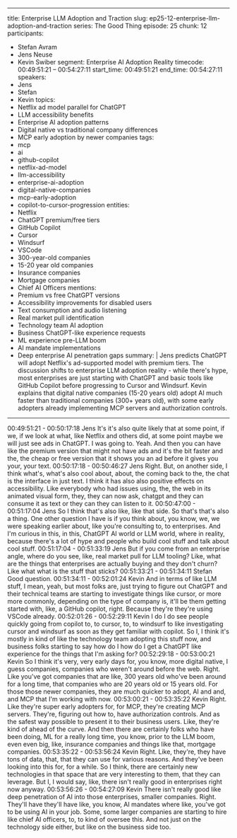 
---
title: Enterprise LLM Adoption and Traction
slug: ep25-12-enterprise-llm-adoption-and-traction
series: The Good Thing
episode: 25
chunk: 12
participants:
  - Stefan Avram
  - Jens Neuse
  - Kevin Swiber
segment: Enterprise AI Adoption Reality
timecode: 00:49:51:21 – 00:54:27:11
start_time: 00:49:51:21
end_time: 00:54:27:11
speakers:
  - Jens
  - Stefan
  - Kevin
topics:
  - Netflix ad model parallel for ChatGPT
  - LLM accessibility benefits
  - Enterprise AI adoption patterns
  - Digital native vs traditional company differences
  - MCP early adoption by newer companies
tags:
  - mcp
  - ai
  - github-copilot
  - netflix-ad-model
  - llm-accessibility
  - enterprise-ai-adoption
  - digital-native-companies
  - mcp-early-adoption
  - copilot-to-cursor-progression
entities:
  - Netflix
  - ChatGPT premium/free tiers
  - GitHub Copilot
  - Cursor
  - Windsurf
  - VSCode
  - 300-year-old companies
  - 15-20 year old companies
  - Insurance companies
  - Mortgage companies
  - Chief AI Officers
mentions:
  - Premium vs free ChatGPT versions
  - Accessibility improvements for disabled users
  - Text consumption and audio listening
  - Real market pull identification
  - Technology team AI adoption
  - Business ChatGPT-like experience requests
  - ML experience pre-LLM boom
  - AI mandate implementations
  - Deep enterprise AI penetration gaps
summary: |
  Jens predicts ChatGPT will adopt Netflix's ad-supported model with premium tiers. The discussion shifts to enterprise LLM adoption reality - while there's hype, most enterprises are just starting with ChatGPT and basic tools like GitHub Copilot before progressing to Cursor and Windsurf. Kevin explains that digital native companies (15-20 years old) adopt AI much faster than traditional companies (300+ years old), with some early adopters already implementing MCP servers and authorization controls.
---

00:49:51:21 - 00:50:17:18
Jens
It's it's also quite likely that at some point, if we, if we look at what, like Netflix and others did, at
some point maybe we will just see ads in ChatGPT. I was going to. Yeah. And then you can
have like the premium version that might not have ads and it's the bit faster and the, the cheap
or free version that it shows you an ad before it gives you your, your text.
00:50:17:18 - 00:50:46:27
Jens
Right. But, on another side, I think what's, what's also cool about, about, the coming back to the,
the chat is the interface in just text. I think it has also also positive effects on accessibility. Like
everybody who had issues using, the, the web in its animated visual form, they, they can now
ask, chatgpt and they can consume it as text or they can they can listen to it.
00:50:47:00 - 00:51:17:04
Jens
So I think that's also like, like that side. So that's that's also a thing. One other question I have is
if you think about, you know, we, we were speaking earlier about, like you're consulting to, to
enterprises. And I'm curious in this, in this, ChatGPT AI world or LLM world, where in reality,
because there's a lot of hype and people who build cool stuff and talk about cool stuff.
00:51:17:04 - 00:51:33:19
Jens
But if you come from an enterprise angle, where do you see, like, real market pull for LLM
tooling? Like, what are the things that enterprises are actually buying and they don't churn? Like
what what is the stuff that sticks?
00:51:33:21 - 00:51:34:11
Stefan
Good question.
00:51:34:11 - 00:52:01:24
Kevin
And in terms of like LLM stuff, I mean, yeah, but most folks are, just trying to figure out ChatGPT
and their technical teams are starting to investigate things like cursor, or more more commonly,
depending on the type of company is, it'll be them getting started with, like, a GitHub copilot,
right. Because they're they're using VSCode already.
00:52:01:26 - 00:52:29:11
Kevin
I do I do see people quickly going from copilot to, to cursor, to, to windsurf to like investigating
cursor and windsurf as soon as they get familiar with copilot. So I, I think it's mostly in kind of
like the technology team adopting this stuff now, and business folks starting to say how do I how
do I get a ChatGPT like experience for the things that I'm asking for?
00:52:29:18 - 00:53:00:21
Kevin
So I think it's very, very early days for, you know, more digital native, I guess companies,
companies who weren't around before the web. Right. Like you've got companies that are like,
300 years old who've been around for a long time, that companies who are 20 years old or 15
years old. For those those newer companies, they are much quicker to adopt, AI and and, and
MCP that I'm working with now.
00:53:00:21 - 00:53:35:22
Kevin
Right. Like they're super early adopters for, for MCP, they're creating MCP servers. They're,
figuring out how to, have authorization controls. And as the safest way possible to present it to
their business users. Like, they're kind of ahead of the curve. And then there are certainly folks
who have been doing, ML for a really long time, you know, prior to the LLM boom, even even
big, like, insurance companies and things like that, mortgage companies.
00:53:35:22 - 00:53:56:24
Kevin
Right. Like, they're, they have tons of data, that, that they can use for various reasons. And
they've been looking into this for, for a while. So I think, there are certainly new technologies in
that space that are very interesting to them, that they can leverage. But I, I would say, like, there
isn't really good in enterprises right now anyway.
00:53:56:26 - 00:54:27:09
Kevin
There isn't really good like deep penetration of AI into those enterprises, smaller companies.
Right. They'll have they'll have like, you know, AI mandates where like, you've got to be using AI
in your job. Some, some larger companies are starting to hire like chief AI officers, to, to kind of
oversee this. And not just on the technology side either, but like on the business side too.